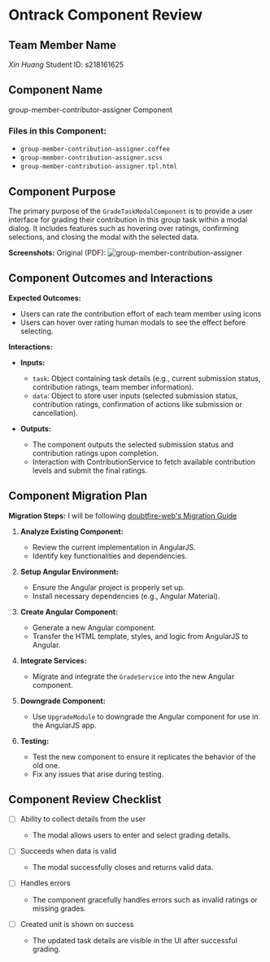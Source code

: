 # Ontrack Component Review

## Team Member Name
*Xin Huang*
Student ID: s218161625

## Component Name
group-member-contributor-assigner Component

### Files in this Component:
- `group-member-contribution-assigner.coffee`
- `group-member-contribution-assigner.scss`
- `group-member-contribution-assigner.tpl.html`

## Component Purpose
The primary purpose of the `GradeTaskModalComponent` is to provide a user interface for grading their contribution in this group task within a modal dialog. It includes features such as hovering over ratings, confirming selections, and closing the modal with the selected data.

**Screenshots:**
Original (PDF): ![group-member-contribution-assigner](Resources/group-member-contribution-assigner-original.jpg)

## Component Outcomes and Interactions

**Expected Outcomes:**
- Users can rate the contribution effort of each team member using icons
- Users can hover over rating human modals to see the effect before selecting.

**Interactions:**
- **Inputs:** 
  - `task`: Object containing task details (e.g., current submission status, contribution ratings, team member information).
  - `data`: Object to store user inputs (selected submission status, contribution ratings, confirmation of actions like submission or cancellation).

- **Outputs:**
  - The component outputs the selected submission status and contribution ratings upon completion.
  - Interaction with ContributionService to fetch available contribution levels and submit the final ratings.

## Component Migration Plan

**Migration Steps:**
I will be following
[doubtfire-web's Migration Guide](https://github.com/thoth-tech/doubtfire-web/blob/e70f4c7cd1395eaab942ee389788f75f92e985c9/MIGRATION-GUIDE.md)

1. **Analyze Existing Component:**
   - Review the current implementation in AngularJS.
   - Identify key functionalities and dependencies.

2. **Setup Angular Environment:**
   - Ensure the Angular project is properly set up.
   - Install necessary dependencies (e.g., Angular Material).

3. **Create Angular Component:**
   - Generate a new Angular component.
   - Transfer the HTML template, styles, and logic from AngularJS to Angular.

4. **Integrate Services:**
   - Migrate and integrate the `GradeService` into the new Angular component.

5. **Downgrade Component:**
   - Use `UpgradeModule` to downgrade the Angular component for use in the AngularJS app.

6. **Testing:**
   - Test the new component to ensure it replicates the behavior of the old one.
   - Fix any issues that arise during testing.


## Component Review Checklist

- [ ] Ability to collect details from the user
  - The modal allows users to enter and select grading details.

- [ ] Succeeds when data is valid
  - The modal successfully closes and returns valid data.

- [ ] Handles errors
  - The component gracefully handles errors such as invalid ratings or missing grades.

- [ ] Created unit is shown on success
  - The updated task details are visible in the UI after successful grading.